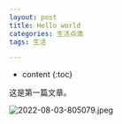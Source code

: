 ```yaml
---
layout: post
title: Hello world
categories: 生活点滴
tags: 生活

---
```

* content
{:toc}

这是第一篇文章。

![2022-08-03-805079.jpeg](https://blog.xptt.com/assets/2022-08-03-805079.jpeg)
